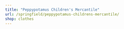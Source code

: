 ```yaml
---
title: "Peppypotamus Children's Mercantile"
url: /springfield/peppypotamus-childrens-mercantile/
shop: clothes
---
```

